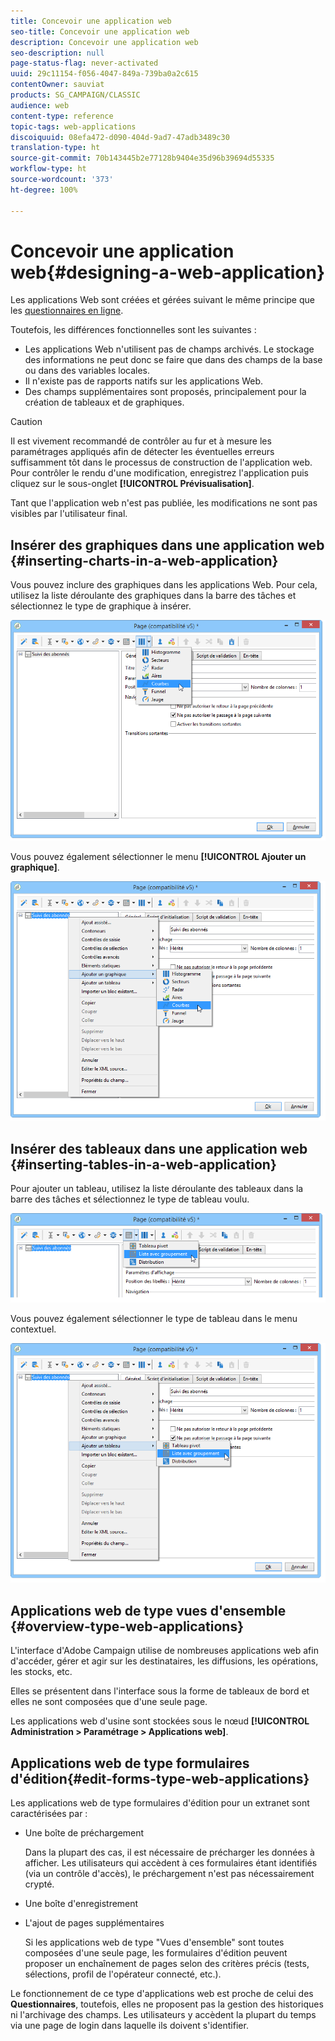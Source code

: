 ```yaml
---
title: Concevoir une application web
seo-title: Concevoir une application web
description: Concevoir une application web
seo-description: null
page-status-flag: never-activated
uuid: 29c11154-f056-4047-849a-739ba0a2c615
contentOwner: sauviat
products: SG_CAMPAIGN/CLASSIC
audience: web
content-type: reference
topic-tags: web-applications
discoiquuid: 08efa472-d090-404d-9ad7-47adb3489c30
translation-type: ht
source-git-commit: 70b143445b2e77128b9404e35d96b39694d55335
workflow-type: ht
source-wordcount: '373'
ht-degree: 100%

---
```



# Concevoir une application web{#designing-a-web-application}

Les applications Web sont créées et gérées suivant le même principe que les [questionnaires en ligne](../../web/using/about-surveys.md).

Toutefois, les différences fonctionnelles sont les suivantes :

* Les applications Web n&#39;utilisent pas de champs archivés. Le stockage des informations ne peut donc se faire que dans des champs de la base ou dans des variables locales.
* Il n&#39;existe pas de rapports natifs sur les applications Web.
* Des champs supplémentaires sont proposés, principalement pour la création de tableaux et de graphiques.

>[!CAUTION]
>
>Il est vivement recommandé de contrôler au fur et à mesure les paramétrages appliqués afin de détecter les éventuelles erreurs suffisamment tôt dans le processus de construction de l&#39;application web. Pour contrôler le rendu d&#39;une modification, enregistrez l&#39;application puis cliquez sur le sous-onglet **[!UICONTROL Prévisualisation]**.
>
>Tant que l&#39;application web n&#39;est pas publiée, les modifications ne sont pas visibles par l&#39;utilisateur final.

## Insérer des graphiques dans une application web {#inserting-charts-in-a-web-application}

Vous pouvez inclure des graphiques dans les applications Web. Pour cela, utilisez la liste déroulante des graphiques dans la barre des tâches et sélectionnez le type de graphique à insérer.

![](assets/s_ncs_admin_webapps_bar_graph.png)

Vous pouvez également sélectionner le menu **[!UICONTROL Ajouter un graphique]**.

![](assets/s_ncs_admin_webapps_graph.png)

## Insérer des tableaux dans une application web {#inserting-tables-in-a-web-application}

Pour ajouter un tableau, utilisez la liste déroulante des tableaux dans la barre des tâches et sélectionnez le type de tableau voulu.

![](assets/s_ncs_admin_webapps_bar_table.png)

Vous pouvez également sélectionner le type de tableau dans le menu contextuel.

![](assets/s_ncs_admin_webapps_table.png)

## Applications web de type vues d&#39;ensemble {#overview-type-web-applications}

L&#39;interface d&#39;Adobe Campaign utilise de nombreuses applications web afin d&#39;accéder, gérer et agir sur les destinataires, les diffusions, les opérations, les stocks, etc.

Elles se présentent dans l&#39;interface sous la forme de tableaux de bord et elles ne sont composées que d&#39;une seule page.

Les applications web d&#39;usine sont stockées sous le nœud **[!UICONTROL Administration > Paramétrage > Applications web]**.

## Applications web de type formulaires d&#39;édition{#edit-forms-type-web-applications}

Les applications web de type formulaires d&#39;édition pour un extranet sont caractérisées par :

* Une boîte de préchargement

   Dans la plupart des cas, il est nécessaire de précharger les données à afficher. Les utilisateurs qui accèdent à ces formulaires étant identifiés (via un contrôle d&#39;accès), le préchargement n&#39;est pas nécessairement crypté.

* Une boîte d&#39;enregistrement
* L&#39;ajout de pages supplémentaires

   Si les applications web de type &quot;Vues d&#39;ensemble&quot; sont toutes composées d&#39;une seule page, les formulaires d&#39;édition peuvent proposer un enchaînement de pages selon des critères précis (tests, sélections, profil de l&#39;opérateur connecté, etc.).

Le fonctionnement de ce type d&#39;applications web est proche de celui des **Questionnaires**, toutefois, elles ne proposent pas la gestion des historiques ni l&#39;archivage des champs. Les utilisateurs y accèdent la plupart du temps via une page de login dans laquelle ils doivent s&#39;identifier.
